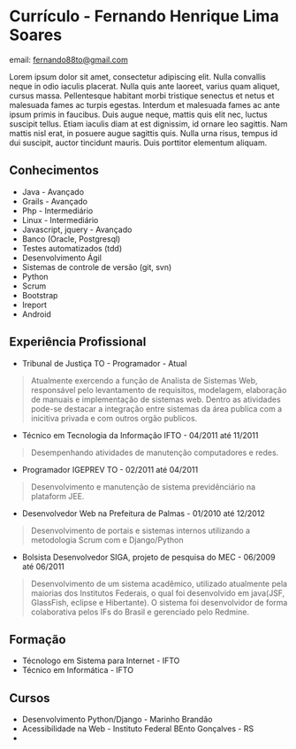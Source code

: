 # Currículo - Fernando Henrique Lima Soares

email: fernando88to@gmail.com


Lorem ipsum dolor sit amet, consectetur adipiscing elit. Nulla convallis neque in odio iaculis placerat. Nulla quis ante laoreet, varius quam aliquet, cursus massa. Pellentesque habitant morbi tristique senectus et netus et malesuada fames ac turpis egestas. Interdum et malesuada fames ac ante ipsum primis in faucibus. Duis augue neque, mattis quis elit nec, luctus suscipit tellus. Etiam iaculis diam at est dignissim, id ornare leo sagittis. Nam mattis nisl erat, in posuere augue sagittis quis. Nulla urna risus, tempus id dui suscipit, auctor tincidunt mauris. Duis porttitor elementum aliquam.



## Conhecimentos

* Java - Avançado
* Grails - Avançado
* Php - Intermediário
* Linux - Intermediário
* Javascript, jquery - Avançado
* Banco (Oracle, Postgresql)   
* Testes automatizados (tdd)
* Desenvolvimento Ágil 
* Sistemas de controle de versão (git, svn)
* Python
* Scrum
* Bootstrap
* Ireport
* Android 

## Experiência Profissional
* Tribunal de Justiça TO - Programador - Atual

> Atualmente exercendo a  função de Analista de Sistemas Web, responsável pelo levantamento de requisitos,  modelagem, elaboração de manuais e implementação de sistemas web. Dentro as atividades pode-se destacar a integração entre sistemas da área publica com a inicitiva privada e com outros orgão publicos. 

* Técnico em Tecnologia da Informação IFTO  - 04/2011 até 11/2011

> Desempenhando atividades de manutenção computadores e redes.

* Programador IGEPREV TO - 02/2011 até 04/2011

> Desenvolvimento e manutenção de sistema previdênciário na plataform JEE.

* Desenvolvedor Web na Prefeitura de Palmas -  01/2010 até 12/2012

> Desenvolvimento de portais e sistemas internos utilizando  a metodologia Scrum com e Django/Python

* Bolsista Desenvolvedor SIGA, projeto de pesquisa do MEC  - 06/2009 até 06/2011

> Desenvolvimento de um sistema acadêmico, utilizado atualmente pela maiorias dos Institutos Federais, o qual foi desenvolvido em java(JSF, GlassFish, eclipse e Hibertante). O sistema foi desenvolvidor de forma colaborativa pelos IFs do Brasil e gerenciado pelo Redmine.


## Formação

* Técnologo em Sistema para Internet - IFTO
* Técnico em Informática - IFTO


## Cursos

* Desenvolvimento Python/Django - Marinho Brandão
* Acessibilidade na Web - Instituto Federal BEnto Gonçalves - RS
* 

 
